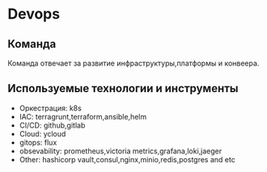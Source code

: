 # Devops


## Команда

Команда отвечает за развитие инфраструктуры,платформы и конвеера. 


## Используемые технологии и инструменты

* Оркестрация: k8s 
* IAC: terragrunt,terraform,ansible,helm 
* CI/CD: github,gitlab
* Cloud: ycloud
* gitops: flux
* obsevability: prometheus,victoria metrics,grafana,loki,jaeger
* Other: hashicorp vault,consul,nginx,minio,redis,postgres and etc
